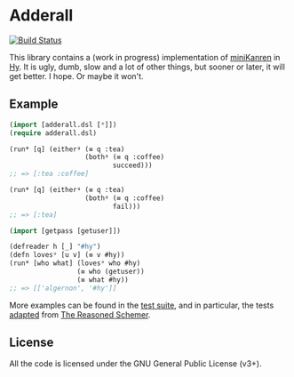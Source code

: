 Adderall
========

[![Build Status](https://travis-ci.org/algernon/adderall.png?branch=master)](https://travis-ci.org/algernon/adderall)

This library contains a (work in progress) implementation of
[miniKanren][mk] in [Hy][hylang]. It is ugly, dumb, slow and a lot of
other things, but sooner or later, it will get better. I hope. Or
maybe it won't.

 [mk]: http://minikanren.org/
 [hylang]: http://hylang.org/

Example
-------

```lisp
(import [adderall.dsl [*]])
(require adderall.dsl)

(run* [q] (eitherᵍ (≡ q :tea)
                   (bothᵍ (≡ q :coffee)
                          succeed)))
;; => [:tea :coffee]

(run* [q] (eitherᵍ (≡ q :tea)
                   (bothᵍ (≡ q :coffee)
                          fail)))
;; => [:tea]

(import [getpass [getuser]])

(defreader h [_] "#hy")
(defn lovesᵒ [u v] (≡ v #hy))
(run* [who what] (lovesᵒ who #hy)
                 (≡ who (getuser))
                 (≡ what #hy))
;; => [['algernon', '#hy']]
```

More examples can be found in the [test suite][t:generic], and in
particular, the tests [adapted][t:trs] from
[The Reasoned Schemer][trs].

 [t:generic]: https://github.com/algernon/adderall/blob/master/tests/adderall_test.hy
 [t:trs]: https://github.com/algernon/adderall/blob/master/tests/schemer/
 [trs]: http://mitpress.mit.edu/books/reasoned-schemer

License
-------

All the code is licensed under the GNU General Public License (v3+).
